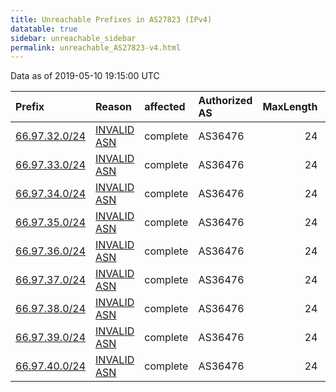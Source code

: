 ```yaml
---
title: Unreachable Prefixes in AS27823 (IPv4)
datatable: true
sidebar: unreachable_sidebar
permalink: unreachable_AS27823-v4.html
---
```


Data as of 2019-05-10 19:15:00 UTC


<div class="datatable-begin"></div>

| Prefix                                               | Reason                                                                                               | affected   | Authorized AS   |   MaxLength | Anchor                           |   unreachable /24s |
|:-----------------------------------------------------|:-----------------------------------------------------------------------------------------------------|:-----------|:----------------|------------:|:---------------------------------|-------------------:|
| [66.97.32.0/24](https://stat.ripe.net/66.97.32.0/24) | [INVALID ASN](https://rpki-validator.ripe.net/announcement-preview?asn=AS27823&prefix=66.97.32.0/24) | complete   | AS36476         |          24 | [ARIN](unreachable_ARIN-v4.html) |                  1 |
| [66.97.33.0/24](https://stat.ripe.net/66.97.33.0/24) | [INVALID ASN](https://rpki-validator.ripe.net/announcement-preview?asn=AS27823&prefix=66.97.33.0/24) | complete   | AS36476         |          24 | [ARIN](unreachable_ARIN-v4.html) |                  1 |
| [66.97.34.0/24](https://stat.ripe.net/66.97.34.0/24) | [INVALID ASN](https://rpki-validator.ripe.net/announcement-preview?asn=AS27823&prefix=66.97.34.0/24) | complete   | AS36476         |          24 | [ARIN](unreachable_ARIN-v4.html) |                  1 |
| [66.97.35.0/24](https://stat.ripe.net/66.97.35.0/24) | [INVALID ASN](https://rpki-validator.ripe.net/announcement-preview?asn=AS27823&prefix=66.97.35.0/24) | complete   | AS36476         |          24 | [ARIN](unreachable_ARIN-v4.html) |                  1 |
| [66.97.36.0/24](https://stat.ripe.net/66.97.36.0/24) | [INVALID ASN](https://rpki-validator.ripe.net/announcement-preview?asn=AS27823&prefix=66.97.36.0/24) | complete   | AS36476         |          24 | [ARIN](unreachable_ARIN-v4.html) |                  1 |
| [66.97.37.0/24](https://stat.ripe.net/66.97.37.0/24) | [INVALID ASN](https://rpki-validator.ripe.net/announcement-preview?asn=AS27823&prefix=66.97.37.0/24) | complete   | AS36476         |          24 | [ARIN](unreachable_ARIN-v4.html) |                  1 |
| [66.97.38.0/24](https://stat.ripe.net/66.97.38.0/24) | [INVALID ASN](https://rpki-validator.ripe.net/announcement-preview?asn=AS27823&prefix=66.97.38.0/24) | complete   | AS36476         |          24 | [ARIN](unreachable_ARIN-v4.html) |                  1 |
| [66.97.39.0/24](https://stat.ripe.net/66.97.39.0/24) | [INVALID ASN](https://rpki-validator.ripe.net/announcement-preview?asn=AS27823&prefix=66.97.39.0/24) | complete   | AS36476         |          24 | [ARIN](unreachable_ARIN-v4.html) |                  1 |
| [66.97.40.0/24](https://stat.ripe.net/66.97.40.0/24) | [INVALID ASN](https://rpki-validator.ripe.net/announcement-preview?asn=AS27823&prefix=66.97.40.0/24) | complete   | AS36476         |          24 | [ARIN](unreachable_ARIN-v4.html) |                  1 |

<div class="datatable-end"></div>